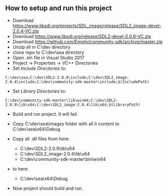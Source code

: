 ## How to setup and run this project
* Download https://www.libsdl.org/projects/SDL_image/release/SDL2_image-devel-2.0.4-VC.zip
* Download https://www.libsdl.org/release/SDL2-devel-2.0.9-VC.zip
* Download https://github.com/Emotiv/community-sdk/archive/master.zip
* Unzip all in C:\dev directory
* clone repo to C:\dev\sea directory
* Open .sln file in Visual Studio 2017
* Project -> Properties -> VC++ Directories
* Set *Include Directories* to:
```
C:\dev\sea;C:\dev\SDL2-2.0.9\include;C:\dev\SDL2_image-2.0.4\include;C:\dev\community-sdk-master\include;$(IncludePath)
```
* Set *Library Directories* to:
```
C:\dev\community-sdk-master\lib\win64;C:\dev\SDL2-2.0.9\lib\x64;C:\dev\SDL2_image-2.0.4\lib\x64;$(LibraryPath)
```
* Build and run project. It will fail.
* Copy C:\dev\sea\images folder with all it content to C:\dev\sea\x64\Debug
* Copy all .dll files from here:
	* C:\dev\SDL2-2.0.9\lib\x64
	* C:\dev\SDL2_image-2.0.4\lib\x64
	* C:\dev\community-sdk-master\bin\win64
* to here:
	* C:\dev\sea\x64\Debug

* Now project should build and run.